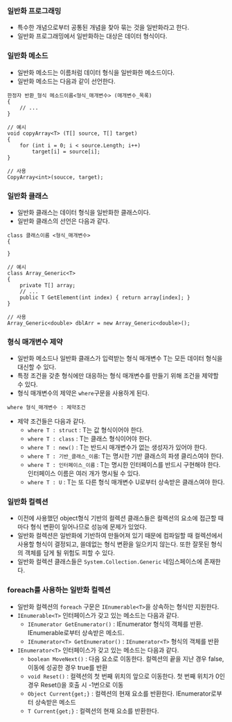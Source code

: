 ### 일반화 프로그래밍
 - 특수한 개념으로부터 공통된 개념을 찾아 묶는 것을 일반화라고 한다.
 - 일반화 프로그래밍에서 일반화하는 대상은 데이터 형식이다.

### 일반화 메소드
 - 일반화 메소드는 이름처럼 데이터 형식을 일반화한 메소드이다.
 - 일반화 메소드는 다음과 같이 선언한다.
```
한정자 반환_형식 메소드이름<형식_매개변수> (매개변수_목록)
{
    // ...
}

// 예시
void copyArray<T> (T[] source, T[] target)
{
    for (int i = 0; i < source.Length; i++)
        target[i] = source[i];
}

// 사용
CopyArray<int>(soucce, target);
```

### 일반화 클래스
 - 일반화 클래스는 데이터 형식을 일반화한 클래스이다.
 - 일반화 클래스의 선언은 다음과 같다.
```
class 클래스이름 <형식_매개변수>
{

}

// 예시
class Array_Generic<T>
{
    private T[] array;
    // ...
    public T GetElement(int index) { return array[index]; }
}

// 사용
Array_Generic<double> dblArr = new Array_Generic<double>();
```

### 형식 매개변수 제약
 - 일반화 메소드나 일반화 클래스가 입력받는 형식 매개변수 T는 모든 데이터 형식을 대신할 수 있다.
 - 특정 조건을 갖춘 형식에만 대응하는 형식 매개변수를 만들기 위해 조건을 제약할 수 있다.
 - 형식 매개변수의 제약은 `where`구문을 사용하게 된다.
```
where 형식_매개변수 : 제약조건
```
 - 제약 조건들은 다음과 같다.
   - `where T : struct`         : T는 값 형식이어야 한다.
   - `where T : class`          : T는 클래스 형식이어야 한다.
   - `where T : new()`          : T는 반드시 매개변수가 없는 생성자가 있어야 한다.
   - `where T : 기반_클래스_이름`: T는 명시한 기반 클래스의 파생 클리스여야 한다.
   - `where T : 인터페이스_이름` : T는 명시한 인터페이스를 반드시 구현해야 한다. 인터페이스 이름은 여러 개가 명시될 수 있다.
   - `where T : U`              : T는 또 다른 형식 매개변수 U로부터 상속받은 클래스여야 한다.

### 일반화 컬렉션
 - 이전에 사용했던 object형식 기반의 컬렉션 클래스들은 컬렉션의 요소에 접근할 때마다 형식 변환이 일어나므로 성능에 문제가 있었다.
 - 일반화 컬렉션은 일반화에 기반하여 만들어져 있기 때문에 컴파일할 때 컬렉션에서 사용할 형식이 결정되고, 쓸데없는 형식 변환을 일으키지 않는다. 또한 잘못된 형식의 객체를 담게 될 위험도 피할 수 있다.
 - 일반화 컬렉션 클래스들은 `System.Collection.Generic` 네임스페이스에 존재한다.

### foreach를 사용하는 일반화 컬렉션
 - 일반화 컬렉션의 `foreach` 구문은 `IEnumerable<T>`을 상속하는 형식만 지원한다.
 - `IEnumerable<T>` 인터페이스가 갖고 있는 메소드는 다음과 같다.
   - `IEnumerator GetEnumerator()` : IEnumerator 형식의 객체를 반환. IEnumerable로부터 상속받은 메소드.
   - `IEnumerator<T> GetEnumerator()` : `IEnumerator<T>` 형식의 객체를 반환
 - `IEnumerator<T>` 인터페이스가 갖고 있는 메소드는 다음과 같다.
   - `boolean MoveNext()` : 다음 요소로 이동한다. 컬렉션의 끝을 지난 경우 false, 이동에 성공한 경우 true를 반환
   - `void Reset()` : 컬렉션의 첫 번째 위치의 앞으로 이동한다. 첫 번째 위치가 0인 경우 Reset()을 호출 시 -1번으로 이동
   - `Object Current{get;}` : 컬렉션의 현재 요소를 반환한다. IEnumerator로부터 상속받은 메소드
   - `T Current{get;}` : 컬렉션의 현재 요소를 반환한다.